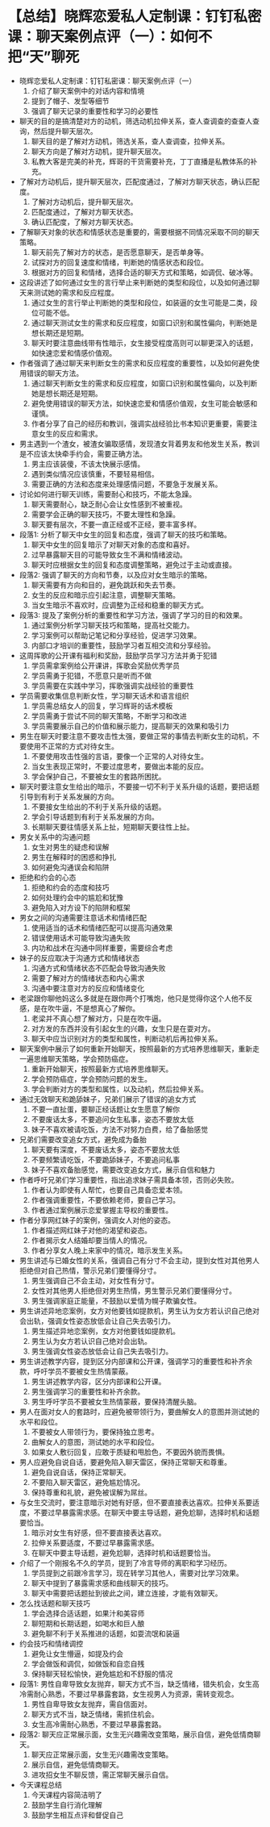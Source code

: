 # 【总结】晓辉恋爱私人定制课：钉钉私密课：聊天案例点评（一）：如何不把“天”聊死

-   晓辉恋爱私人定制课：钉钉私密课：聊天案例点评（一）
    1.  介绍了聊天案例中的对话内容和情境
    2.  提到了帽子、发型等细节
    3.  强调了聊天记录的重要性和学习的必要性
-   聊天的目的是搞清楚对方的动机，筛选动机拉伸关系，查人查调查的查查人查询，然后提升聊天层次。
    1.  聊天目的是了解对方动机，筛选关系，查人查调查，拉伸关系。
    2.  聊天方向是了解对方动机，提升聊天层次。
    3.  私教大客是完美的补充，辉哥的干货需要补充，丁丁直播是私教体系的补充。
-   了解对方动机后，提升聊天层次，匹配度通过，了解对方聊天状态，确认匹配度。
    1.  了解对方动机后，提升聊天层次。
    2.  匹配度通过，了解对方聊天状态。
    3.  确认匹配度，了解对方聊天状态。
-   了解聊天对象的状态和情感状态是重要的，需要根据不同情况采取不同的聊天策略。
    1.  聊天前先了解对方的状态，是否愿意聊天，是否单身等。
    2.  试探对方的回复速度和情绪，判断她的情感状态和段位。
    3.  根据对方的回复和情绪，选择合适的聊天方式和策略，如调侃、破冰等。
-   这段讲述了如何通过女生的言行举止来判断她的类型和段位，以及如何通过聊天来测试她的需求和反应程度。
    1.  通过女生的言行举止判断她的类型和段位，如装逼的女生可能是二类，段位可能不低。
    2.  通过聊天测试女生的需求和反应程度，如窗口识别和属性偏向，判断她是想长期还是短期。
    3.  聊天时要注意曲线带有性暗示，女生接受程度高则可以聊更深入的话题，如快速恋爱和情感价值观。
-   作者强调了通过聊天来判断女生的需求和反应程度的重要性，以及如何避免使用错误的聊天方法。
    1.  通过聊天判断女生的需求和反应程度，如窗口识别和属性偏向，以及判断她是想长期还是短期。
    2.  避免使用错误的聊天方法，如快速恋爱和情感价值观，女生可能会敏感和谨慎。
    3.  作者分享了自己的经历和教训，强调实战经验比书本知识更重要，需要注意女生的反应和需求。
-   男主遇到一个渣女，被渣女骗取感情，发现渣女背着男友和他发生关系，教训是不应该太快牵手约会，需要正确方法。
    1.  男主应该装傻，不该太快展示感情。
    2.  遇到类似情况应该慎重，不要轻易相信。
    3.  需要正确的方法和态度来处理感情问题，不要急于发展关系。
-   讨论如何进行聊天训练，需要耐心和技巧，不能太急躁。
    1.  聊天需要耐心，缺乏耐心会让女性感到不被重视。
    2.  需要学会正确的聊天技巧，不要太理性和急躁。
    3.  聊天要有层次，不要一直正经或不正经，要丰富多样。
-   段落1: 分析了聊天中女生的回复和态度，强调了聊天的技巧和策略。
    1.  聊天中女生的回复暗示了对聊天对象的态度和喜好。
    2.  过早暴露聊天目的可能导致女生不满和情绪波动。
    3.  聊天时应根据女生的回复和态度调整策略，避免过于主动或直接。
-   段落2: 强调了聊天的方向和节奏，以及应对女生暗示的策略。
    1.  聊天需要有方向和目的，避免跳跃和失去节奏。
    2.  女生的反应和暗示应引起注意，调整聊天策略。
    3.  当女生暗示不喜欢时，应调整为正经和稳重的聊天方式。
-   段落3: 提及了案例分析的重要性和学习方法，强调了学习的目的和效果。
    1.  通过案例分析学习聊天技巧和策略，提高社交能力。
    2.  学习案例可以帮助记笔记和分享经验，促进学习效果。
    3.  内部口才培训的重要性，鼓励学习者互相交流和分享经验。
-   这周挥歌的公开课有福利和奖励，鼓励学员学习方法并勇于犯错
    1.  学员需拿案例给公开课讲，挥歌会奖励优秀学员
    2.  学员需勇于犯错，不愿意只是听而不做
    3.  学员需要在实践中学习，挥歌强调实战经验的重要性
-   学员需要收集信息判断女性，学习聊天话术和语言组织
    1.  学员需总结女人的回复，学习辉哥的话术模板
    2.  学员需勇于尝试不同的聊天策略，不断学习和改进
    3.  学员需要展示自己的价值和展示能力，提高聊天的效果和吸引力
-   男生在聊天时要注意不要攻击性太强，要做正常的事情去判断女生的动机，不要使用不正常的方式对待女生。
    1.  不要使用攻击性强的言语，要像一个正常的人对待女生。
    2.  当女生表现正常时，不要过度思考，要做出本能的反应。
    3.  学会保护自己，不要被女生的套路所困扰。
-   聊天时要注意女生给出的暗示，不要接一切不利于关系升级的话题，要把话题引导到有利于关系发展的方向。
    1.  不要接女生给出的不利于关系升级的话题。
    2.  学会引导话题到有利于关系发展的方向。
    3.  长期聊天要往情感关系上扯，短期聊天要往性上扯。
-   男女关系中的沟通问题
    1.  女生对男生的疑虑和误解
    2.  男生在解释时的困惑和挣扎
    3.  如何避免沟通误会和陷阱
-   拒绝和约会的心态
    1.  拒绝和约会的态度和技巧
    2.  如何处理约会中的尴尬和犹豫
    3.  避免陷入对方设下的陷阱和框架
-   男女之间的沟通需要注意话术和情绪匹配
    1.  使用适当的话术和情绪匹配可以提高沟通效果
    2.  错误使用话术可能导致沟通失败
    3.  内功和战术在沟通中同样重要，需要综合考虑
-   妹子的反应取决于沟通方式和情绪状态
    1.  沟通方式和情绪状态不匹配会导致沟通失败
    2.  需要了解对方的情绪状态和内心需求
    3.  沟通中要注意对方的反应和情绪变化
-   老梁跟你聊他妈这么多就是在跟你两个打嘴炮，他只是觉得你这个人他不反感，是在吹牛逼，不是想真心了解你。
    1.  老梁并不真心想了解对方，只是在吹牛逼。
    2.  对方发的东西并没有引起女生的兴趣，女生只是在耍对方。
    3.  聊天中应当识别对方的类型和属性，判断动机后再拉伸关系。
-   聊天案例中展示了如何重新开始聊天，按照最新的方式培养思维聊天，重新走一遍思维聊天策略，学会预防癌症。
    1.  重新开始聊天，按照最新方式培养思维聊天。
    2.  学会预防癌症，学会预防问题的发生。
    3.  学会判断对方的类型和属性，以及动机，然后拉伸关系。
-   通过无效聊天和跪舔妹子，兄弟们展示了错误的追女方式
    1.  不要一直扯蛋，要聊正经话题让女生愿意了解你
    2.  不要废话太多，不要追问女生私事，姿态不要放太低
    3.  妹子不喜欢被请吃饭，方法不对努力白费，给了备胎感觉
-   兄弟们需要改变追女方式，避免成为备胎
    1.  聊天要有深度，不要废话太多，姿态不要放太低
    2.  不要频繁请吃饭，不要跪舔妹子，不要追问私事
    3.  妹子不喜欢备胎感觉，需要改变追女方式，展示自信和魅力
-   作者呼吁兄弟们学习重要性，指出追求妹子需具备本领，否则必失败。
    1.  作者认为即使有人帮忙，也要自己具备恋爱本领。
    2.  作者强调重要性，不要依赖老师，要自己学习。
    3.  作者通过案例展示恋爱掌握主导权的重要性。
-   作者分享网红妹子的案例，强调女人对他的姿态。
    1.  作者描述网红妹子对他的渴望和姿态。
    2.  作者揭示女人结婚却要当情人的情况。
    3.  作者分享女人晚上来家中的情况，暗示发生关系。
-   男生讲述与已婚女性的关系，强调自己有分寸不会主动，提到女性对其他男人拒绝但对自己热情，警示兄弟们要懂得分寸。
    1.  男生强调自己不会主动，对女性有分寸。
    2.  女性对其他男人拒绝但对男生热情，男生警示兄弟们要懂得分寸。
    3.  男生强调家庭正能量，不鼓励以爱情为幌子欺骗女性。
-   男生讲述异地恋案例，女方对他要钱如提款机，男生认为女方若认识自己绝对会出轨，强调女性姿态放低会让自己失去吸引力。
    1.  男生描述异地恋案例，女方对他要钱如提款机。
    2.  男生认为女方若认识自己绝对会出轨。
    3.  男生强调女性姿态放低会让自己失去吸引力。
-   男生讲述教学内容，提到区分内部课和公开课，强调学习的重要性和补齐余款，呼吁学员不要被女生热情蒙蔽。
    1.  男生讲述教学内容，区分内部课和公开课。
    2.  男生强调学习的重要性和补齐余款。
    3.  男生呼吁学员不要被女生热情蒙蔽，要保持清醒头脑。
-   男人在面对女人的套路时，应避免被带领行为，要曲解女人的意图并测试她的水平和段位。
    1.  不要被女人带领行为，要保持独立思考。
    2.  曲解女人的意图，测试她的水平和段位。
    3.  如果女人敷衍回复，应敢于质疑和甩脸色，不要因外貌而畏惧。
-   男人应避免自说自话，要避免陷入聊天雷区，保持正常聊天和尊重。
    1.  避免自说自话，保持正常聊天。
    2.  不要陷入聊天雷区，避免尴尬情况。
    3.  保持尊重和礼貌，避免被误解为屌丝。
-   与女生交流时，要注意暗示对她有好感，但不要直接表达喜欢。拉伸关系要适度，不要过早暴露需求感。在聊天中要主导话题，避免尬聊，选择时机和话题要恰当。
    1.  暗示对女生有好感，但不要直接表达喜欢。
    2.  拉伸关系要适度，不要过早暴露需求感。
    3.  在聊天中要主导话题，避免尬聊，选择时机和话题要恰当。
-   介绍了一个刚报名不久的学员，提到了冷言导师的离职和学习经历。
    1.  学员提到之前跟冷言学习，现在转学习其他人，需要对比学习效果。
    2.  聊天中提到了暴露需求感和曲线聊天的技巧。
    3.  聊天中需要把话题扯到彼此之间，建立连接，才能有效聊天。
-   怎么找话题和聊天技巧
    1.  学会选择合适话题，如果汁和美容师
    2.  聊短期和长期话题，如喝水和巨人酿
    3.  避免聊不利于关系推进的话题，如耍流氓和装逼
-   约会技巧和情绪调控
    1.  避免让女生懵逼，如提及约会
    2.  学会做饭和调侃，如做饭和自恋自残
    3.  保持聊天轻松愉快，避免尴尬和不舒服的情况
-   段落1: 男性自卑导致女友抛弃，聊天方式不当，缺乏情绪，错失机会，女生高冷需耐心熟悉，不要过早暴露套路，女生视男人为资源，需转变观念。
    1.  男性自卑导致女友抛弃，需自信面对。
    2.  聊天方式不当，缺乏情绪，需抓住机会。
    3.  女生高冷需耐心熟悉，不要过早暴露套路。
-   段落2: 聊天应正常展示面，女生无兴趣需改变策略，展示自信，避免低情商聊天。
    1.  聊天应正常展示面，女生无兴趣需改变策略。
    2.  展示自信，避免低情商聊天。
    3.  进攻招女生不聊反馈，需正常聊天展示自信。
-   今天课程总结
    1.  今天课程内容简洁明了
    2.  鼓励学生自行消化理解
    3.  鼓励学生相互点评和督促自己